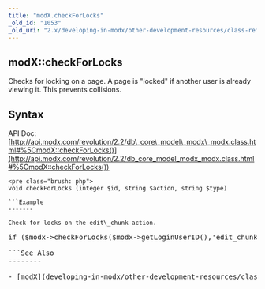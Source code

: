 ```yaml
---
title: "modX.checkForLocks"
_old_id: "1053"
_old_uri: "2.x/developing-in-modx/other-development-resources/class-reference/modx/modx.checkforlocks"
---
```


modX::checkForLocks
-------------------

Checks for locking on a page. A page is "locked" if another user is already viewing it. This prevents collisions.

Syntax
------

API Doc: [http://api.modx.com/revolution/2.2/db\_core\_model\_modx\_modx.class.html#%5CmodX::checkForLocks()](http://api.modx.com/revolution/2.2/db_core_model_modx_modx.class.html#%5CmodX::checkForLocks())

```
<pre class="brush: php">
void checkForLocks (integer $id, string $action, string $type)

```Example
-------

Check for locks on the edit\_chunk action.

```
<pre class="brush: php">
if ($modx->checkForLocks($modx->getLoginUserID(),'edit_chunk','edit');

```See Also
--------

- [modX](developing-in-modx/other-development-resources/class-reference/modx "modX")